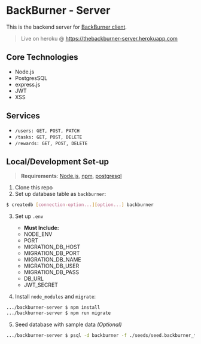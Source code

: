 # BackBurner - Server

This is the backend server for [BackBurner client](https://backburner.now.sh "BackBurner").
> Live on heroku @ https://thebackburner-server.herokuapp.com

## Core Technologies

- Node.js
- PostgresSQL
- express.js
- JWT
- XSS

## Services

- `/users: GET, POST, PATCH`
- `/tasks: GET, POST, DELETE`
- `/rewards: GET, POST, DELETE`

## Local/Development Set-up

> **Requirements**: [Node.js](https://nodejs.org), [npm](https://www.npmjs.com/get-npm), [postgresql](https://www.postgresql.org/)

1. Clone this repo
2. Set up database table as `backburner`:

```bash
$ createdb [connection-option...][option...] backburner
```

3. Set up `.env`
    * **Must Include:**
    * NODE_ENV
    * PORT
    * MIGRATION_DB_HOST
    * MIGRATION_DB_PORT
    * MIGRATION_DB_NAME
    * MIGRATION_DB_USER
    * MIGRATION_DB_PASS
    * DB_URL
    * JWT_SECRET
  
4. Install `node_modules` and `migrate`:

```bash
.../backburner-server $ npm install
.../backburner-server $ npm run migrate
```

5. Seed database with sample data _(Optional)_

```bash
.../backburner-server $ psql -d backburner -f ./seeds/seed.backburner_tables.sql
```
